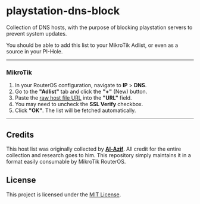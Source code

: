 # playstation-dns-block

Collection of DNS hosts, with the purpose of blocking playstation servers to prevent system updates.

You should be able to add this list to your MikroTik Adlist, or even as a source in your PI-Hole.

---

### MikroTik

1.  In your RouterOS configuration, navigate to **IP** > **DNS**.
2.  Go to the **"Adlist"** tab and click the **"+"** (New) button.
3.  Paste the [raw host file URL](https://raw.githubusercontent.com/tcatarina/playstation-dns-block/refs/heads/main/hosts) into the **"URL"** field.
4.  You may need to uncheck the **SSL Verify** checkbox.
5.  Click **"OK"**. The list will be fetched automatically.

---

## Credits

This host list was originally collected by **[Al-Azif](https://gist.github.com/Al-Azif/296c7a4319c2fe3b597d96206213cdb6)**. All credit for the entire collection and research goes to him. This repository simply maintains it in a format easily consumable by MikroTik RouterOS.

## License

This project is licensed under the [MIT License](LICENSE).
